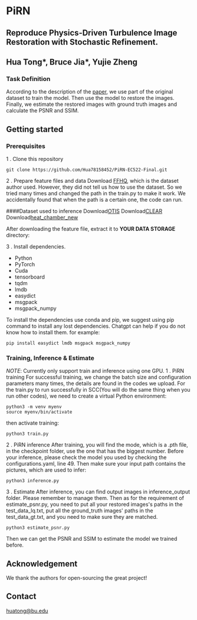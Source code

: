 # PiRN
## Reproduce Physics-Driven Turbulence Image Restoration with Stochastic Refinement. 
## Hua Tong*, Bruce Jia*, Yujie Zheng 

### Task Definition
According to the description of the [paper](https://arxiv.org/pdf/2307.10603.pdf), we use part of the original dataset to train the model. Then use the model to restore the images. Finally, we estimate the restored images with ground truth images and calculate the PSNR and SSIM.

## Getting started
### Prerequisites
1 . Clone this repository
```
git clone https://github.com/Hua78158452/PiRN-EC522-Final.git
```

2 . Prepare feature files and data
Download [FFHQ](https://app.box.com/s/njcngbxvfrhy476fdjpkwmfozo71twpu), which is the dataset author used. However, they did not tell us how to use the dataset. So we tried many times and changed the path in the train.py to make it work. We accidentally found that when the path is a certain one, the code can run.

####Dataset used to inference 
Download[OTIS](https://zenodo.org/records/161439)
Download[CLEAR](https://uob-my.sharepoint.com/:f:/g/personal/eexna_bristol_ac_uk/EnEq5HdW_ThImbQmKNE8dBoBy3CvXy_yqE4023_GbSoJBQ?e=vMB6Xg)
Download[heat_chamber_new](https://drive.google.com/file/d/14iVachB95bCCtke8ONPD9CCH20JO75v2/view?usp=sharing)

After downloading the feature file, extract it to **YOUR DATA STORAGE** directory:

3 . Install dependencies.
- Python 
- PyTorch 
- Cuda 
- tensorboard
- tqdm
- lmdb
- easydict
- msgpack
- msgpack_numpy

To install the dependencies use conda and pip, we suggest using pip command to install any lost dependencies. Chatgpt can help if you do not know how to install them.
for example:
```
pip install easydict lmdb msgpack msgpack_numpy
```

### Training, Inference & Estimate 
*NOTE*: Currently only support train and inference using one GPU. 
1 .  PiRN training
For successful training, we change the batch size and configuration parameters many times, the details are found in the codes we upload.
For the train.py to run successfully in SCC(You will do the same thing when you run other codes), we need to create a virtual Python environment:
```
python3 -m venv myenv
source myenv/bin/activate
```
then activate training:
```
python3 train.py
```
2 .  PiRN inference
After training, you will find the mode, which is a .pth file, in the checkpoint folder, use the one that has the biggest number.
Before your inference, please check the model you used by checking the configurations.yaml, line 49.
Then make sure your input path contains the pictures, which are used to infer:
```
python3 inference.py
```
3 .  Estimate
After inference, you can find output images in inference_output folder. Please remember to manage them. Then as for the requirement of estimate_psnr.py, you need to put all your restored images's paths in the test_data_lq.txt, put all the ground_truth images' paths in the test_data_gt.txt, and you need to make sure they are matched. 
```
python3 estimate_psnr.py
```
Then we can get the PSNR and SSIM to estimate the model we trained before.

## Acknowledgement
We thank the authors for open-sourcing the great project!

## Contact
huatong@bu.edu
